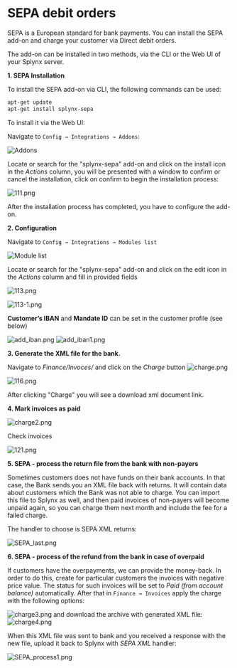 SEPA debit orders
=================

SEPA is a European standard for bank payments. You can install the SEPA add-on and charge your customer via Direct debit orders.

The add-on can be installed in two methods, via the CLI or the Web UI of your Splynx server.

**1\. SEPA Installation**

To install the SEPA add-on via CLI, the following commands can be used:

```bash
apt-get update
apt-get install splynx-sepa
```

To install it via the Web UI:

Navigate to `Config → Integrations → Addons`:

![Addons](0.png)

Locate or search for the "splynx-sepa" add-on and click on the install icon in the *Actions* column, you will be presented with a window to confirm or cancel the installation, click on confirm to begin the installation process:

![111.png](111.png)

After the installation process has completed, you have to configure the add-on.

**2\. Configuration**

Navigate to `Config → Integrations → Modules list`

![Module list](4.png)

Locate or search for the "splynx-sepa" add-on and click on the edit icon in the *Actions* column and fill in provided fields

![113.png](113.png)

![113-1.png](113-1.png)

**Customer’s IBAN** and **Mandate ID** can be set in the customer profile (see below)

![add_iban.png](add_iban.png)
![add_iban1.png](add_iban1.png)

**3\. Generate the XML file for the bank.**

Navigate to _Finance/Invoces/_ and click on the _Charge_ button
![charge.png](charge.png)

![116.png](charge1.png)

After clicking "Charge" you will see a download xml document link.

**4\. Mark invoices as paid**

![charge2.png](charge2.png)

Check invoices

![121.png](paid-invoice.png)

**5\. SEPA - process the return file from the bank with non-payers**

Sometimes customers does not have funds on their bank accounts. In that case, the Bank sends you an XML file back with returns. It will contain data about customers which the Bank was not able to charge. You can import this file to Splynx as well, and then paid invoices of non-payers will become unpaid again, so you can charge them next month and include the fee for a failed charge.

The handler to choose is SEPA XML returns:

![SEPA_last.png](SEPA_process.png)

**6\. SEPA - process of the refund from the bank in case of overpaid**

If customers have the overpayments, we can provide the money-back. In order to do this, create for particular customers the invoices with negative price value. The status for such invoices will be set to _Paid (from account balance)_ automatically. After that in `Finance → Invoices` apply the charge with the following options:

![charge3.png](charge3.png)
and download the archive with generated XML file:
![charge4.png](charge4.png)

When this XML file was sent to bank and you received a response with the new file, upload it back to Splynx with _SEPA XML_ handler:

![SEPA_process1.png](SEPA_process1.png)
